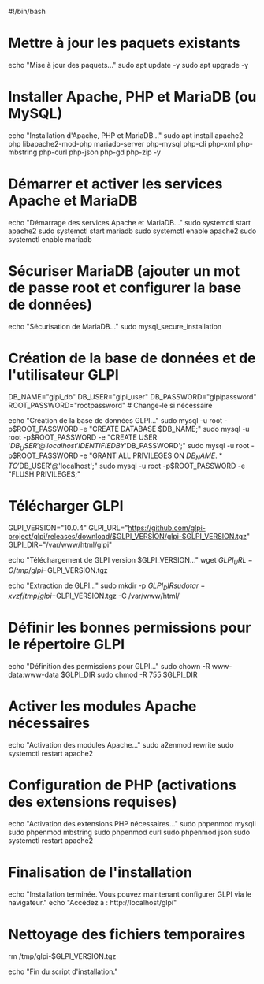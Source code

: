 #!/bin/bash

# Mettre à jour les paquets existants

echo "Mise à jour des paquets..."
sudo apt update -y
sudo apt upgrade -y

# Installer Apache, PHP et MariaDB (ou MySQL)

echo "Installation d'Apache, PHP et MariaDB..."
sudo apt install apache2 php libapache2-mod-php mariadb-server php-mysql php-cli php-xml php-mbstring php-curl php-json php-gd php-zip -y

# Démarrer et activer les services Apache et MariaDB

echo "Démarrage des services Apache et MariaDB..."
sudo systemctl start apache2
sudo systemctl start mariadb
sudo systemctl enable apache2
sudo systemctl enable mariadb

# Sécuriser MariaDB (ajouter un mot de passe root et configurer la base de données)

echo "Sécurisation de MariaDB..."
sudo mysql_secure_installation

# Création de la base de données et de l'utilisateur GLPI

DB_NAME="glpi_db"
DB_USER="glpi_user"
DB_PASSWORD="glpipassword"
ROOT_PASSWORD="rootpassword"  # Change-le si nécessaire

echo "Création de la base de données GLPI..."
sudo mysql -u root -p$ROOT_PASSWORD -e "CREATE DATABASE $DB_NAME;"
sudo mysql -u root -p$ROOT_PASSWORD -e "CREATE USER '$DB_USER'@'localhost' IDENTIFIED BY '$DB_PASSWORD';"
sudo mysql -u root -p$ROOT_PASSWORD -e "GRANT ALL PRIVILEGES ON $DB_NAME.* TO '$DB_USER'@'localhost';"
sudo mysql -u root -p$ROOT_PASSWORD -e "FLUSH PRIVILEGES;"

# Télécharger GLPI

GLPI_VERSION="10.0.4"
GLPI_URL="https://github.com/glpi-project/glpi/releases/download/$GLPI_VERSION/glpi-$GLPI_VERSION.tgz"
GLPI_DIR="/var/www/html/glpi"

echo "Téléchargement de GLPI version $GLPI_VERSION..."
wget $GLPI_URL -O /tmp/glpi-$GLPI_VERSION.tgz

echo "Extraction de GLPI..."
sudo mkdir -p $GLPI_DIR
sudo tar -xvzf /tmp/glpi-$GLPI_VERSION.tgz -C /var/www/html/

# Définir les bonnes permissions pour le répertoire GLPI

echo "Définition des permissions pour GLPI..."
sudo chown -R www-data:www-data $GLPI_DIR
sudo chmod -R 755 $GLPI_DIR

# Activer les modules Apache nécessaires

echo "Activation des modules Apache..."
sudo a2enmod rewrite
sudo systemctl restart apache2

# Configuration de PHP (activations des extensions requises)

echo "Activation des extensions PHP nécessaires..."
sudo phpenmod mysqli
sudo phpenmod mbstring
sudo phpenmod curl
sudo phpenmod json
sudo systemctl restart apache2

# Finalisation de l'installation

echo "Installation terminée. Vous pouvez maintenant configurer GLPI via le navigateur."
echo "Accédez à : http://localhost/glpi"

# Nettoyage des fichiers temporaires

rm /tmp/glpi-$GLPI_VERSION.tgz

echo "Fin du script d'installation."

